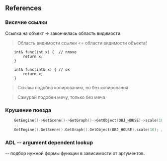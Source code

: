 ## References 

### Висячие ссылки

Ссылка на объект -> закончилась область видимости

> Область видимости ссылки <= области видимости объекта!

```
    int& func(int x) {  // плохо
        return x;
    }

    int& func(int& x) { // ок
        return x;
    }
```

> Ссылка подобна копированию, но без копирования

> Самурай подобен мечу, только без меча

### Крушение поезда

```c++
    GetEngine()->GetScene()->GetGraph()->GetObject(OBJ_HOUSE)->scale(10);
    ..
    GetEngine().GetScene().GetGraph().GetObject(OBJ_HOUSE).scale(10); // (со ссылками)
```

### ADL -- argument dependent lookup

-- подбор нужной формы функции в зависимости от аргументов.

### 

